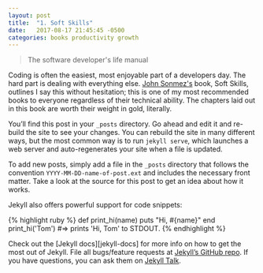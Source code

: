 ```yaml
---
layout: post
title:  "1. Soft Skills"
date:   2017-08-17 21:45:45 -0500
categories: books productivity growth
---
```

 > The software developer's life manual
 
Coding is often the easiest, most enjoyable part of a developers day. The hard part is dealing with everything else. [John Sonmez's][john-blog] book, Soft Skills, outlines 
I say this without hesitation; this is one of my most recommended books to everyone regardless of their technical ability. The chapters laid out in this book are worth their weight in gold, literally.

You’ll find this post in your `_posts` directory. Go ahead and edit it and re-build the site to see your changes. You can rebuild the site in many different ways, but the most common way is to run `jekyll serve`, which launches a web server and auto-regenerates your site when a file is updated.

To add new posts, simply add a file in the `_posts` directory that follows the convention `YYYY-MM-DD-name-of-post.ext` and includes the necessary front matter. Take a look at the source for this post to get an idea about how it works.

Jekyll also offers powerful support for code snippets:

{% highlight ruby %}
def print_hi(name)
  puts "Hi, #{name}"
end
print_hi('Tom')
#=> prints 'Hi, Tom' to STDOUT.
{% endhighlight %}

Check out the [Jekyll docs][jekyll-docs] for more info on how to get the most out of Jekyll. File all bugs/feature requests at [Jekyll’s GitHub repo][jekyll-gh]. If you have questions, you can ask them on [Jekyll Talk][jekyll-talk].

[john-blog]: https://simpleprogrammer.com
[jekyll-gh]:   https://github.com/jekyll/jekyll
[jekyll-talk]: https://talk.jekyllrb.com/
